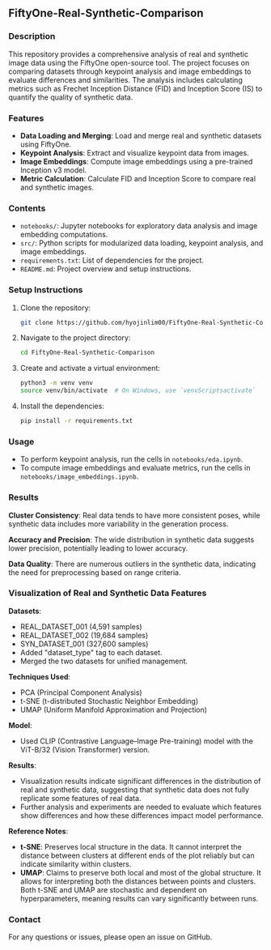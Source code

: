 ## FiftyOne-Real-Synthetic-Comparison

### Description

This repository provides a comprehensive analysis of real and synthetic image data using the FiftyOne open-source tool. The project focuses on comparing datasets through keypoint analysis and image embeddings to evaluate differences and similarities. The analysis includes calculating metrics such as Frechet Inception Distance (FID) and Inception Score (IS) to quantify the quality of synthetic data.

### Features

- **Data Loading and Merging**: Load and merge real and synthetic datasets using FiftyOne.
- **Keypoint Analysis**: Extract and visualize keypoint data from images.
- **Image Embeddings**: Compute image embeddings using a pre-trained Inception v3 model.
- **Metric Calculation**: Calculate FID and Inception Score to compare real and synthetic images.

### Contents

- `notebooks/`: Jupyter notebooks for exploratory data analysis and image embedding computations.
- `src/`: Python scripts for modularized data loading, keypoint analysis, and image embeddings.
- `requirements.txt`: List of dependencies for the project.
- `README.md`: Project overview and setup instructions.

### Setup Instructions

1. Clone the repository:
   ```bash
   git clone https://github.com/hyojinlim00/FiftyOne-Real-Synthetic-Comparison.git
   ```
2. Navigate to the project directory:
   ```bash
   cd FiftyOne-Real-Synthetic-Comparison
   ```
3. Create and activate a virtual environment:
   ```bash
   python3 -m venv venv
   source venv/bin/activate  # On Windows, use `venvScriptsactivate`
   ```
4. Install the dependencies:
   ```bash
   pip install -r requirements.txt
   ```

### Usage

- To perform keypoint analysis, run the cells in `notebooks/eda.ipynb`.
- To compute image embeddings and evaluate metrics, run the cells in `notebooks/image_embeddings.ipynb`.

### Results

**Cluster Consistency**: Real data tends to have more consistent poses, while synthetic data includes more variability in the generation process.

**Accuracy and Precision**: The wide distribution in synthetic data suggests lower precision, potentially leading to lower accuracy.

**Data Quality**: There are numerous outliers in the synthetic data, indicating the need for preprocessing based on range criteria.

### Visualization of Real and Synthetic Data Features

**Datasets**:
- REAL_DATASET_001 (4,591 samples)
- REAL_DATASET_002 (19,684 samples)
- SYN_DATASET_001 (327,600 samples)
- Added "dataset_type" tag to each dataset.
- Merged the two datasets for unified management.

**Techniques Used**:
- PCA (Principal Component Analysis)
- t-SNE (t-distributed Stochastic Neighbor Embedding)
- UMAP (Uniform Manifold Approximation and Projection)

**Model**:
- Used CLIP (Contrastive Language–Image Pre-training) model with the ViT-B/32 (Vision Transformer) version.

**Results**:
- Visualization results indicate significant differences in the distribution of real and synthetic data, suggesting that synthetic data does not fully replicate some features of real data.
- Further analysis and experiments are needed to evaluate which features show differences and how these differences impact model performance.

**Reference Notes**:

- **t-SNE**: Preserves local structure in the data. It cannot interpret the distance between clusters at different ends of the plot reliably but can indicate similarity within clusters.
- **UMAP**: Claims to preserve both local and most of the global structure. It allows for interpreting both the distances between points and clusters. Both t-SNE and UMAP are stochastic and dependent on hyperparameters, meaning results can vary significantly between runs.

### Contact

For any questions or issues, please open an issue on GitHub.

